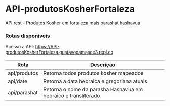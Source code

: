 # API-produtosKosherFortaleza
API rest - Produtos Kosher em fortaleza mais parashat hashavua

### Rotas disponíveis
Acesso a API: https://API-produtosKosherFortaleza.gustavodamasce3.repl.co

Rota | Descrição
--------------|----------
api/produtos  | Retorna todos produtos kosher mapeados
api/date      | Retorna a data hebraica e gregoriana atuais
api/parashat | Retorna o nome da parasha Hashavua em hebraico e transliterado
